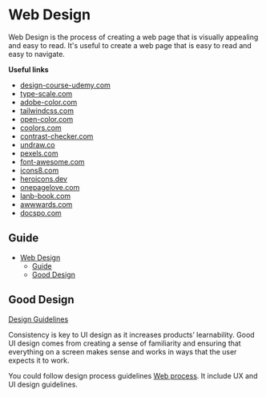 # Web Design

Web Design is the process of creating a web page that is visually appealing and easy to read. It's useful to create a web page that is easy to read and easy to navigate. 

**Useful links**

- [design-course-udemy.com](https://1drv.ms/u/s!AjfC66IabtcpgatWwpa9g2KcrZCwkw?e=lJk2j7)
- [type-scale.com](https://type-scale.com/)
- [adobe-color.com](https://color.adobe.com/create)
- [tailwindcss.com](https://tailwindcss.com/)
- [open-color.com](https://yeun.github.io/open-color/)
- [coolors.com](https://coolors.co/)
- [contrast-checker.com](https://coolors.co/contrast-checker/)
- [undraw.co](https://undraw.co/)
- [pexels.com](https://www.pexels.com/)
- [font-awesome.com](https://fontawesome.com/icons)
- [icons8.com](https://icons8.com/)
- [heroicons.dev](https://heroicons.com/)
- [onepagelove.com](https://onepagelove.com/)
- [lanb-book.com](https://land-book.com/)
- [awwwards.com](https://www.awwwards.com/)
- [docspo.com](https://docspo.com/)

## Guide

- [Web Design](#web-design)
  - [Guide](#guide)
  - [Good Design](#good-design)

## Good Design

[Design Guidelines](archive/all-design-guidelines.pdf)

Consistency is key to UI design as it increases products’ learnability. Good UI design comes from creating a sense of familiarity and ensuring that everything on a screen makes sense and works in ways that the user expects it to work. 

You could follow design process guidelines [Web process](../../bibliography/extract/20220517144133_web-design-by-udemy-course.md). It include UX and UI design guidelines.

